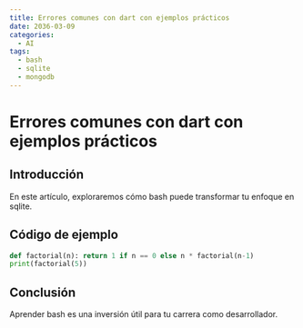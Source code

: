 ```yaml
---
title: Errores comunes con dart con ejemplos prácticos
date: 2036-03-09
categories:
  - AI
tags:
  - bash
  - sqlite
  - mongodb
---
```


# Errores comunes con dart con ejemplos prácticos

## Introducción

En este artículo, exploraremos cómo bash puede transformar tu enfoque en sqlite.

## Código de ejemplo

```python
def factorial(n): return 1 if n == 0 else n * factorial(n-1)
print(factorial(5))
```

## Conclusión

Aprender bash es una inversión útil para tu carrera como desarrollador.